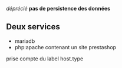 *déprécié*
**pas de persistence des données**

Deux services
-

* mariadb
* php:apache 
contenant un site prestashop

prise compte du label host.type
